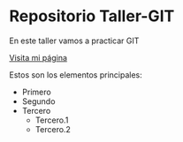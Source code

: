 # Repositorio Taller-GIT

En este taller vamos a practicar GIT

[Visita mi página](http://suarezdefigueroa.es:8080/my/)

Estos son los elementos principales:

- Primero
- Segundo
- Tercero
    - Tercero.1
    - Tercero.2


